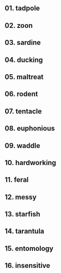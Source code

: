 ## 01. tadpole

## 02. zoon

## 03. sardine

## 04. ducking

## 05. maltreat

## 06. rodent

## 07. tentacle

## 08. euphonious

## 09. waddle

## 10. hardworking

## 11. feral

## 12. messy

## 13. starfish

## 14. tarantula

## 15. entomology

## 16. insensitive
